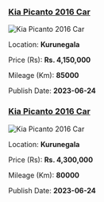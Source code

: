 
<!-- 7295610968a3e59ff74719acaaedd48c -->

### [Kia Picanto 2016 Car](https://riyasewana.com/buy/kia-picanto-sale-kurunegala-6537983)

![Kia Picanto 2016 Car](https://riyasewana.com/thumb/thumbkia-picanto-241659404871.jpg)

Location: **Kurunegala**

Price (Rs): **Rs. 4,150,000**

Mileage (Km): **85000**

Publish Date: **2023-06-24**


<!-- f5af9e7a018c146767c2bda2b480f5d2 -->

### [Kia Picanto 2016 Car](https://riyasewana.com/buy/kia-picanto-sale-kurunegala-6537342)

![Kia Picanto 2016 Car](https://riyasewana.com/thumb/thumbkia-picantho-241424424471.jpg)

Location: **Kurunegala**

Price (Rs): **Rs. 4,300,000**

Mileage (Km): **80000**

Publish Date: **2023-06-24**


